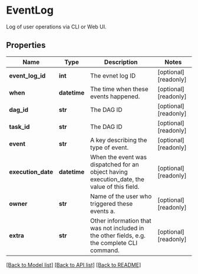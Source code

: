 # EventLog

Log of user operations via CLI or Web UI.
## Properties
Name | Type | Description | Notes
------------ | ------------- | ------------- | -------------
**event_log_id** | **int** | The evnet log ID | [optional] [readonly] 
**when** | **datetime** | The time when these events happened. | [optional] [readonly] 
**dag_id** | **str** | The DAG ID | [optional] [readonly] 
**task_id** | **str** | The DAG ID | [optional] [readonly] 
**event** | **str** | A key describing the type of event. | [optional] [readonly] 
**execution_date** | **datetime** | When the event was dispatched for an object having execution_date, the value of this field.  | [optional] [readonly] 
**owner** | **str** | Name of the user who triggered these events a. | [optional] [readonly] 
**extra** | **str** | Other information that was not included in the other fields, e.g. the complete CLI command.  | [optional] [readonly] 

[[Back to Model list]](../README.md#documentation-for-models) [[Back to API list]](../README.md#documentation-for-api-endpoints) [[Back to README]](../README.md)


